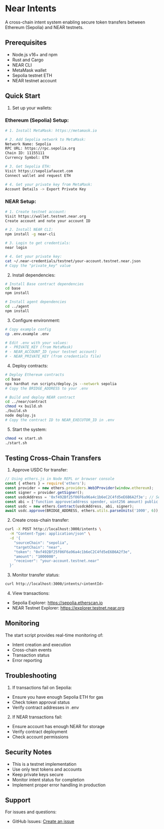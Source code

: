 # Near Intents

A cross-chain intent system enabling secure token transfers between Ethereum (Sepolia) and NEAR testnets.

## Prerequisites

- Node.js v16+ and npm
- Rust and Cargo
- NEAR CLI
- MetaMask wallet
- Sepolia testnet ETH
- NEAR testnet account

## Quick Start

1. Set up your wallets:

### Ethereum (Sepolia) Setup:
```bash
# 1. Install MetaMask: https://metamask.io

# 2. Add Sepolia network to MetaMask:
Network Name: Sepolia
RPC URL: https://rpc.sepolia.org
Chain ID: 11155111
Currency Symbol: ETH

# 3. Get Sepolia ETH:
Visit https://sepoliafaucet.com
Connect wallet and request ETH

# 4. Get your private key from MetaMask:
Account Details -> Export Private Key
```

### NEAR Setup:
```bash
# 1. Create testnet account:
Visit https://wallet.testnet.near.org
Create account and note your account ID

# 2. Install NEAR CLI:
npm install -g near-cli

# 3. Login to get credentials:
near login

# 4. Get your private key:
cat ~/.near-credentials/testnet/your-account.testnet.near.json
# Copy the "private_key" value
```

2. Install dependencies:
```bash
# Install Base contract dependencies
cd base
npm install

# Install agent dependencies
cd ../agent
npm install
```

3. Configure environment:
```bash
# Copy example config
cp .env.example .env

# Edit .env with your values:
# - PRIVATE_KEY (from MetaMask)
# - NEAR_ACCOUNT_ID (your testnet account)
# - NEAR_PRIVATE_KEY (from credentials file)
```

4. Deploy contracts:
```bash
# Deploy Ethereum contracts
cd base
npx hardhat run scripts/deploy.js --network sepolia
# Copy the BRIDGE_ADDRESS to your .env

# Build and deploy NEAR contract
cd ../near/contract
chmod +x build.sh
./build.sh
node deploy.js
# Copy the contract ID to NEAR_EXECUTOR_ID in .env
```

5. Start the system:
```bash
chmod +x start.sh
./start.sh
```

## Testing Cross-Chain Transfers

1. Approve USDC for transfer:
```javascript
// Using ethers.js in Node REPL or browser console
const { ethers } = require('ethers');
const provider = new ethers.providers.Web3Provider(window.ethereum);
const signer = provider.getSigner();
const usdcAddress = '0xf492Bf25f06F6a96a4c1b6eC2C4fd5eE6B6A2f3e'; // Sepolia USDC
const abi = ['function approve(address spender, uint256 amount) public returns (bool)'];
const usdc = new ethers.Contract(usdcAddress, abi, signer);
await usdc.approve(BRIDGE_ADDRESS, ethers.utils.parseUnits('1000', 6)); // USDC has 6 decimals
```

2. Create cross-chain transfer:
```bash
curl -X POST http://localhost:3000/intents \
  -H "Content-Type: application/json" \
  -d '{
    "sourceChain": "sepolia",
    "targetChain": "near",
    "token": "0xf492Bf25f06F6a96a4c1b6eC2C4fd5eE6B6A2f3e",
    "amount": "1000000",
    "receiver": "your-account.testnet.near"
  }'
```

3. Monitor transfer status:
```bash
curl http://localhost:3000/intents/<intentId>
```

4. View transactions:
- Sepolia Explorer: https://sepolia.etherscan.io
- NEAR Testnet Explorer: https://explorer.testnet.near.org

## Monitoring

The start script provides real-time monitoring of:
- Intent creation and execution
- Cross-chain events
- Transaction status
- Error reporting

## Troubleshooting

1. If transactions fail on Sepolia:
- Ensure you have enough Sepolia ETH for gas
- Check token approval status
- Verify contract addresses in .env

2. If NEAR transactions fail:
- Ensure account has enough NEAR for storage
- Verify contract deployment
- Check account permissions

## Security Notes

- This is a testnet implementation
- Use only test tokens and accounts
- Keep private keys secure
- Monitor intent status for completion
- Implement proper error handling in production

## Support

For issues and questions:
- GitHub Issues: [Create an issue](https://github.com/your-repo/issues)